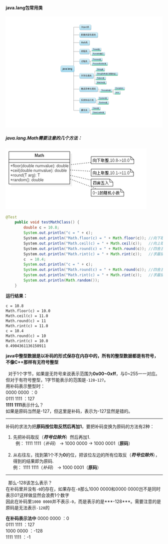 #### java.lang包常用类     

![java.lang常用类](https://github.com/HurricanGod/Home/blob/master/img/java.lang.jpeg)

##### java.lang.Math需要注意的几个方法：        
![Math类需要注意的方法](https://github.com/HurricanGod/Home/blob/master/img/Math.jpg)     

```java
@Test
    public void testMathClass() {
        double c = 10.8;
        System.out.println("c = " + c);
        System.out.println("Math.floor(c) = " + Math.floor(c)); //向下取整,返回double类型 10.0
        System.out.println("Math.ceil(c) = " + Math.ceil(c));   //向上取整,返回double类型 11.0
        System.out.println("Math.round(c) = " + Math.round(c)); //四舍五入 11
        System.out.println("Math.rint(c) = " + Math.rint(c));   //求最接近c的数 11.0
        c  = 10.4;
        System.out.println("c = " + c);
        System.out.println("Math.round(c) = " + Math.round(c)); //四舍五入 10
        System.out.println("Math.rint(c) = " + Math.rint(c));   //求最接近c的数 10.0
        System.out.println(Math.random());
    }

```

>>
**运行结果：**
```
c = 10.8
Math.floor(c) = 10.0
Math.ceil(c) = 11.0
Math.round(c) = 11
Math.rint(c) = 11.0
c = 10.4
Math.round(c) = 10
Math.rint(c) = 10.0
0.4904361136150911
```  

**java中整型数据是以补码的形式保存在内存中的，所有的整型数据都是有符号，不像C++那样有无符号整型**  <br><br> 
对于1个字节，如果是无符号来说表示范围为**0x00~0xff**，与0~255一一对应。<br>
但对于有符号整型，1字节能表示的范围是`-128~127`。<br>
用补码表示整型时：<br>
0000 0000 ：0 <br>
0111 1111 ：127<br>
**1111 1111**表示什么？<br>
如果是原码当然是-127，但这里是补码，表示为-127显然是错的。 <br>

----

补码的求法为把**原码按位取反然后再加1**，要把补码变换为原码的方法有2种：<br>
1. 先把补码取反（***符号位除外***）然后再加1. <br>
   例： 1111 1111（*补码*） → 1000 0000 → 1000 0001（**原码**）  <br> 
2. 从右往左，找到第1个不为**0**的位，把该位左边的所有位取反（***符号位除外***），得到的结果即为原码.<br>
   例： 1111 1111（*补码*） → 1000 0001（**原码**）<br>

-----
 
那么-128该怎么表示？<br>
在补码里并没有`-0`的存在，如果存在`-0`那么1000 0000和0000 0000岂不是同时表示0?这样做显然会浪费1个数字<br>
因此在补码里`1000 0000`并不表示`-0`，而是表示的是***-128***。需要注意的是原码是无法表示`-128`的<br>

**在补码表示法中**
0000 0000 ：0    <br>
0111 1111 ：127  <br>
1000 0000 ：-128 <br>
1111 1111 ：-1   <br>

